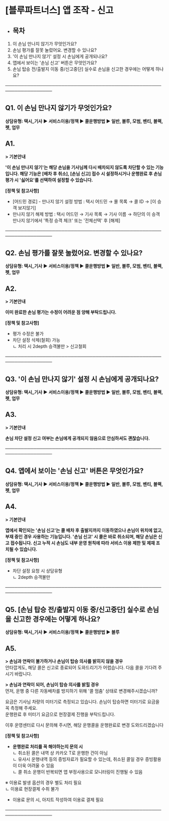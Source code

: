 # [블루파트너스] 앱 조작 - 신고

* **목차**
  ------

1. 이 손님 만나지 않기가 무엇인가요?
2. 손님 평가를 잘못 눌렀어요. 변경할 수 있나요?
3. '이 손님 만나지 않기' 설정 시 손님에게 공개되나요?
4. 앱에서 보이는 '손님 신고' 버튼은 무엇인가요?
5. 손님 탑승 전/출발지 이동 중/신고중단] 실수로 손님을 신고한 경우에는 어떻게 하나요?

─────────────────────────────────────────────────────────────────

**Q1.** **이 손님 만나지 않기가 무엇인가요?**
-------------------------------

**상담유형: **택시\_기사 ▶ 서비스이용/정책 ▶ 콜운행방법 ▶ ****일반, 블루, 모범, 벤티, 블랙, 펫, 업무********

**A1.**
-------

**> 기본안내**

**'이 손님 만나지 않기'는 해당 손님을 기사님께 다시 배차되지 않도록 차단할 수 있는 기능입니다. 해당 기능은 [배차 후 취소], [손님 신고] 접수 시 설정하시거나 운행완료 후 손님 평가 시 '싫어요'를 선택하여 설정할 수 있습니다.**

**[정책 및 참고사항]**

* [어드민 경로] - 만나지 않기 설정 방법 : 택시 어드민 → 몰 목록 → 콜 ID → [이 승객 보지않기]
* 만나지 않기 해제 방법 : 택시 어드민 → 기사 목록 → 기사 이름 → 하단의 이 승객 만나지 않기에서 '특정 승객 체크' 또는 '전체선택' 후 [해제]

─────────────────────────────────────────────────────────────────

**Q2. 손님 평가를 잘못 눌렀어요. 변경할 수 있나요?**
----------------------------------

**상담유형:  **택시\_기사 ▶ 서비스이용/정책 ▶ 콜운행방법 ▶ ****일반, 블루, 모범, 벤티, 블랙, 펫, 업무********

**A2.**
-------

**> 기본안내**

****이미 완료한 손님 평가는 수정이 어려운 점 양해 부탁드립니다.****

**[정책 및 참고사항]**

* 평가 수정은 불가
* 차단 설정 삭제(철회) 가능   
  ㄴ 처리 시 2depth 승객불만 > 신고철회

─────────────────────────────────────────────────────────────────

**Q3. '이 손님 만나지 않기' 설정 시 손님에게 공개되나요?**
--------------------------------------

**상담유형:  **택시\_기사 ▶ 서비스이용/정책 ▶ 콜운행방법 ▶ ****일반, 블루, 모범, 벤티, 블랙, 펫, 업무********

**A3.**
-------

**> 기본안내**

**손님 차단 설정 신고 여부는 손님에게 공개되지 않음으로 안심하셔도 괜찮습니다.**

─────────────────────────────────────────────────────────────────

**Q4.** **앱에서 보이는 '손님 신고' 버튼은 무엇인가요?**
--------------------------------------

**상담유형: **택시\_기사 ▶ 서비스이용/정책 ▶ 콜운행방법 ▶ ****일반, 블루, 모범, 벤티, 블랙, 펫, 업무********

**A4.**
-------

**> 기본안내**

**앱에서 확인되는 '손님 신고'는 콜 배차 후 출발지까지 이동하였으나 손님이 위치에 없고, 부재 중인 경우 사용하는 기능입니다. '손님 신고' 시 콜은 바로 취소되며, 해당 손님은 신고 접수됩니다. 신고 누적 시 손님도 내부 운영 원칙에 따라 서비스 이용 제한 및 제재 조치될 수 있습니다.**

**[정책 및 참고사항]**

* 차단 설정 요청 시 상담유형   
  ㄴ 2depth 승객불만

─────────────────────────────────────────────────────────────────

**Q5. [손님 탑승 전/출발지 이동 중/신고중단] 실수로 손님을 신고한 경우에는 어떻게 하나요?**
---------------------------------------------------------

**상담유형: **택시\_기사 ▶ 서비스이용/정책 ▶ 콜운행방법 ▶ 블루****

**A5.**
-------

**> 손님과 연락이 불가하거나 손님이 탑승 의사를 밝히지 않을 경우**  
안타깝게도, 해당 콜은 신고로 종료되어 도와드리기가 어렵습니다. 다음 콜을 기다려 주시기 바랍니다.

**> 손님과 연락이 되어, 손님이 탑승 의사를 밝힐 경우**  
먼저, 운행 중 다른 자동배차를 방지하기 위해 '콜 멈춤' 상태로 변경해주시겠습니까?

요금은 기사님 차량의 미터기로 측정되고 있습니다. 손님이 탑승하면 미터기로 요금을 꼭 측정해 주세요.  
운행완료 후 미터기 요금으로 현장결제 진행을 부탁드립니다.

이후 운영센터로 다시 문의해 주시면, 해당 운행콜을 운행완료로 변경 도와드리겠습니다

**[정책 및 참고사항]**

* **운행완료 처리를 꼭 해야하는지 문의 시**  
  ㄴ 취소된 콜은 내역 상 카카오 T로 운행한 건이 아님  
  ㄴ 유사시 운행내역 등의 증빙자료가 필요할 수 있는데, 취소된 콜일 경우 증빙활용이 더욱 어려울 수 있음  
  ㄴ 콜 취소 운행이 반복되면 앱 부정사용으로 모니터링이 진행될 수 있음

※ 이용료 발생 옵션의 경우 별도 처리 필요  
ㄴ 이용료 현장결제 수취 불가  
- 이용료 문의 시, 아지트 작성하여 이용료 결제 필요

─────────────────────────────────────────────────────────────────